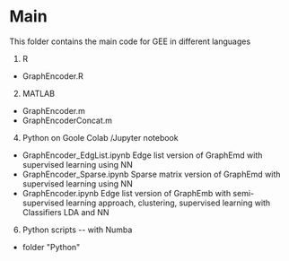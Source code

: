 # Main
This folder contains the main code for GEE in different languages

1. R
* GraphEncoder.R
2. MATLAB
* GraphEncoder.m
* GraphEncoderConcat.m
4. Python on Goole Colab /Jupyter notebook
* GraphEncoder_EdgList.ipynb
Edge list version of GraphEmd with supervised learning using NN
* GraphEncoder_Sparse.ipynb
Sparse matrix version of GraphEmd with supervised learning using NN
* GraphEncoder.ipynb
Edge list version of GraphEmb with semi-supervised learning approach, clustering, supervised learning with Classifiers LDA and NN
6. Python scripts -- with Numba
* folder "Python"
